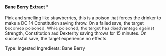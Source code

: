 #### Bane Berry Extract *
Pink and smelling like strawberries, this is a poison that forces the drinker to make a DC 14 Constitution saving throw. On a failed save, the target becomes poisoned. While poisoned, the target has disadvantage against Strength, Constitution and Dexterity saving throws for 15 minutes. On successful save, the target experience no effects.

Type: Ingested
Ingredients: Bane Berry